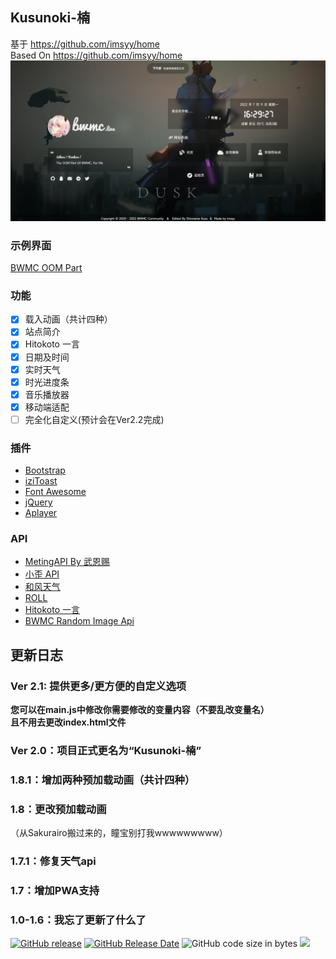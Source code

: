 ## Kusunoki-楠
基于 https://github.com/imsyy/home  
Based On https://github.com/imsyy/home  
![BWMC&nbsp;OOM&nbsp;Part](https://github.com/Shiroiame-Kusu/Kusunoki/raw/main/Preview.png)  
### 示例界面
[BWMC&nbsp;OOM&nbsp;Part](https://bwmc.live)  
### 功能
- [x] 载入动画（共计四种）  
- [x] 站点简介
- [x] Hitokoto 一言
- [x] 日期及时间
- [x] 实时天气
- [x] 时光进度条
- [x] 音乐播放器
- [x] 移动端适配
- [ ] 完全化自定义(预计会在Ver2.2完成)
### 插件
* [Bootstrap](https://getbootstrap.com/)
* [iziToast](https://izitoast.marcelodolza.com/)
* [Font Awesome](https://fontawesome.com/)
* [jQuery](https://jquery.com/)
* [Aplayer](https://aplayer.js.org/)

### API
* [MetingAPI By 武恩赐](https://api.wuenci.com/meting/api/)
* [小歪 API](https://api.ixiaowai.cn/)
* [和风天气](https://dev.qweather.com/)
* [ROLL](https://www.mxnzp.com/doc/list)
* [Hitokoto 一言](https://hitokoto.cn/)
* [BWMC Random Image Api](https://api.bwmc.live/)
## 更新日志
### Ver 2.1: 提供更多/更方便的自定义选项
**您可以在main.js中修改你需要修改的变量内容（不要乱改变量名）**  
**且不用去更改index.html文件**
### Ver 2.0：项目正式更名为“Kusunoki-楠”  

### 1.8.1：增加两种预加载动画（共计四种）  

### 1.8：更改预加载动画  
（从Sakurairo搬过来的，瞳宝别打我wwwwwwwww）  

### 1.7.1：修复天气api  

### 1.7：增加PWA支持  

### 1.0-1.6：我忘了更新了什么了  
  
[![GitHub release](https://img.shields.io/github/v/release/Shiroiame-Kusu/Kusunoki)](https://github.com/Shiroiame-Kusu/Kusunoki/releases/latest) [![GitHub Release Date](https://img.shields.io/github/release-date/Shiroiame-Kusu/Kusunoki)](https://github.com/Shiroiame-Kusu/Kusunoki/releases) ![GitHub code size in bytes](https://img.shields.io/github/languages/code-size/Shiroiame-Kusu/Kusunoki) <a title="SSL" target="_blank" href="https://myssl.com/seal/detail?domain=bwmc.live"><img src="https://img.shields.io/badge/MySSL-安全认证-brightgreen"></a>
